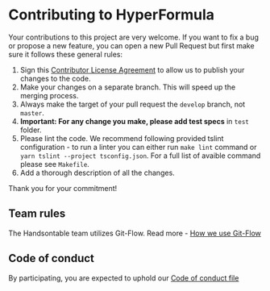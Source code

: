 # Contributing to HyperFormula

Your contributions to this project are very welcome. If you want to fix a bug or propose a new feature, you can open a new Pull Request but first make sure it follows these general rules:

1. Sign this [Contributor License Agreement](https://goo.gl/forms/yuutGuN0RjsikVpM2) to allow us to publish your changes to the code.
2. Make your changes on a separate branch. This will speed up the merging process.
3. Always make the target of your pull request the `develop` branch, not `master`.
4. **Important: For any change you make, please add test specs** in `test` folder.
5. Please lint the code. We recommend following provided tslint configuration - to run a linter you can either run `make lint` command or `yarn tslint --project tsconfig.json`. For a full list of avaible command please see `Makefile`.
6. Add a thorough description of all the changes.

Thank you for your commitment!

## Team rules

The Handsontable team utilizes Git-Flow. Read more - [How we use Git-Flow](https://github.com/handsontable/handsontable/wiki/How-we-use-Git-Flow)

## Code of conduct

By participating, you are expected to uphold our [Code of conduct file](https://github.com/handsontable/hyperformula/blob/master/CODE_OF_CONDUCT.md)